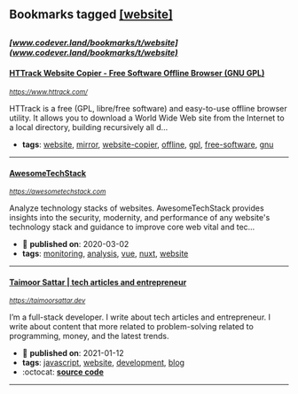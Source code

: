 ## Bookmarks tagged [[website]](https://www.codever.land/search?q=[website])

_<sup><sup>[www.codever.land/bookmarks/t/website](www.codever.land/bookmarks/t/website)</sup></sup>_
---
#### [HTTrack Website Copier - Free Software Offline Browser (GNU GPL)](https://www.httrack.com/)
_<sup>https://www.httrack.com/</sup>_

HTTrack is a free (GPL, libre/free software) and easy-to-use offline browser utility. It allows you to download a World Wide Web site from the Internet to a local directory, building recursively all d...
* **tags**: [website](../tagged/website.md), [mirror](../tagged/mirror.md), [website-copier](../tagged/website-copier.md), [offline](../tagged/offline.md), [gpl](../tagged/gpl.md), [free-software](../tagged/free-software.md), [gnu](../tagged/gnu.md)
---
#### [AwesomeTechStack](https://awesometechstack.com)
_<sup>https://awesometechstack.com</sup>_

Analyze technology stacks of websites. AwesomeTechStack provides insights into the security, modernity, and performance of any website's technology stack and guidance to improve core web vital and tec...
* :calendar: **published on**: 2020-03-02
* **tags**: [monitoring](../tagged/monitoring.md), [analysis](../tagged/analysis.md), [vue](../tagged/vue.md), [nuxt](../tagged/nuxt.md), [website](../tagged/website.md)
---
#### [Taimoor Sattar | tech articles and entrepreneur](https://taimoorsattar.dev)
_<sup>https://taimoorsattar.dev</sup>_

I’m a full-stack developer. I write about tech articles and entrepreneur. I write about content that more related to problem-solving related to programming, money, and the latest trends.
* :calendar: **published on**: 2021-01-12
* **tags**: [javascript](../tagged/javascript.md), [website](../tagged/website.md), [development](../tagged/development.md), [blog](../tagged/blog.md)
* :octocat: **[source code](https://github.com/taimoorsattar7/taimoorsattar.dev)**
---
